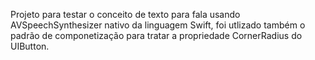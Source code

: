 Projeto para testar o conceito de texto para fala usando AVSpeechSynthesizer nativo da linguagem Swift, foi utlizado também 
o padrão de componetização para tratar a propriedade CornerRadius do UIButton.
